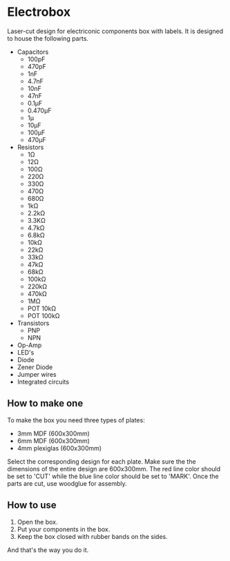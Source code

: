 # Electrobox
Laser-cut design for electriconic components box with labels. It is designed to house the following parts.

* Capacitors
  * 100pF 
  * 470pF
  * 1nF
  * 4.7nF
  * 10nF
  * 47nF
  * 0.1µF 
  * 0.470µF
  * 1μ
  * 10μF
  * 100μF
  * 470μF
* Resistors
  * 1Ω
  * 12Ω
  * 100Ω
  * 220Ω
  * 330Ω
  * 470Ω
  * 680Ω
  * 1kΩ
  * 2.2kΩ
  * 3.3KΩ
  * 4.7kΩ
  * 6.8kΩ
  * 10kΩ
  * 22kΩ
  * 33kΩ
  * 47kΩ
  * 68kΩ
  * 100kΩ
  * 220kΩ
  * 470kΩ
  * 1MΩ
  * POT 10kΩ
  * POT 100kΩ
* Transistors
  * PNP
  * NPN
* Op-Amp
* LED's
* Diode
* Zener Diode
* Jumper wires
* Integrated circuits

## How to make one
To make the box you need three types of plates:

* 3mm MDF (600x300mm)
* 6mm MDF (600x300mm)
* 4mm plexiglas (600x300mm)

Select the corresponding design for each plate. Make sure the the dimensions of the entire design are 600x300mm. The red line color should be set to 'CUT' while the blue line color should be set to 'MARK'. Once the parts are cut, use woodglue for assembly.

## How to use
1. Open the box.
2. Put your components in the box.
3. Keep the box closed with rubber bands on the sides.

And that's the way you do it.
